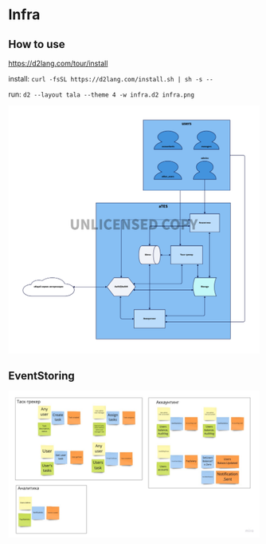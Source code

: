 # Infra

## How to use 

https://d2lang.com/tour/install

install: `curl -fsSL https://d2lang.com/install.sh | sh -s --`

run: `d2 --layout tala --theme 4 -w infra.d2 infra.png`


![plot](./infra.png)

## EventStoring
![plot](./evenStorming.jpeg)